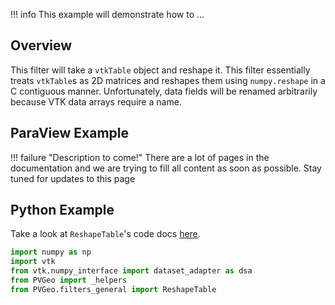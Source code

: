 !!! info
    This example will demonstrate how to ...

## Overview

This filter will take a `vtkTable` object and reshape it. This filter essentially treats `vtkTable`s as 2D matrices and reshapes them using `numpy.reshape` in a C contiguous manner. Unfortunately, data fields will be renamed arbitrarily because VTK data arrays require a name.


## ParaView Example

!!! failure "Description to come!"
    There are a lot of pages in the documentation and we are trying to fill all content as soon as possible. Stay tuned for updates to this page


<!--- TODO --->

## Python Example

Take a look at `ReshapeTable`'s code docs [here](http://docs.pvgeo.org/en/latest/suites/General-Filters.html#PVGeo.filters_general.ReshapeTable).

```py
import numpy as np
import vtk
from vtk.numpy_interface import dataset_adapter as dsa
from PVGeo import _helpers
from PVGeo.filters_general import ReshapeTable


```
